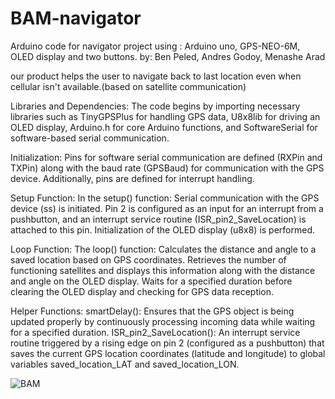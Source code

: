 # BAM-navigator
Arduino code for navigator project using : Arduino uno, GPS-NEO-6M, OLED display and two buttons.  by: Ben Peled, Andres Godoy, Menashe Arad

our product helps the user to navigate back to last location even when cellular isn't available.(based on satellite communication)

Libraries and Dependencies:
 The code begins by importing necessary libraries such as TinyGPSPlus for handling GPS data, U8x8lib for driving an OLED display, Arduino.h for core Arduino functions, and SoftwareSerial for software-based serial communication.

Initialization:
Pins for software serial communication are defined (RXPin and TXPin) along with the baud rate (GPSBaud) for communication with the GPS device. Additionally, pins are defined for interrupt handling.

Setup Function: In the setup() function:
Serial communication with the GPS device (ss) is initiated.
Pin 2 is configured as an input for an interrupt from a pushbutton, and an interrupt service routine (ISR_pin2_SaveLocation) is attached to this pin.
Initialization of the OLED display (u8x8) is performed.

Loop Function: The loop() function:
Calculates the distance and angle to a saved location based on GPS coordinates.
Retrieves the number of functioning satellites and displays this information along with the distance and angle on the OLED display.
Waits for a specified duration before clearing the OLED display and checking for GPS data reception.

Helper Functions:
smartDelay(): Ensures that the GPS object is being updated properly by continuously processing incoming data while waiting for a specified duration.
ISR_pin2_SaveLocation(): An interrupt service routine triggered by a rising edge on pin 2 (configured as a pushbutton) that saves the current GPS location coordinates (latitude and longitude) to global variables saved_location_LAT and saved_location_LON.

![BAM](https://github.com/MA1000000/BAM-navigator/assets/116116804/623cbacd-8df3-4ed5-85f0-008fa4dd9885)
